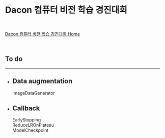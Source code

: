 # Dacon 컴퓨터 비전 학습 경진대회

<br>

[Dacon 컴퓨터 비전 학습 경진대회 Home](https://dacon.io/competitions/official/235626/overview/)

<br>

## To do
---
- Data augmentation
    -
    ImageDataGenerator

- Callback
    -
    EarlyStopping  
    ReduceLROnPlateau  
    ModelCheckpoint